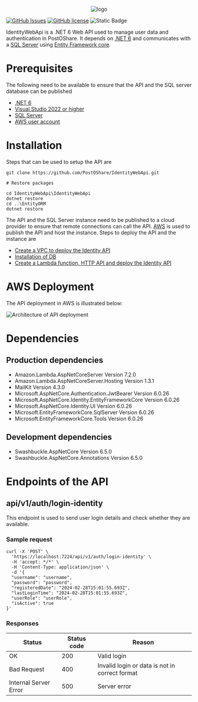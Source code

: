 <p align="center"><img src="https://github.com/PostOShare/IdentityWebApi/assets/17848426/b2a55da5-dc7f-4b33-9de6-e6d0c641a752" alt="logo"></p>

[![GitHub Issues](https://img.shields.io/github/issues/PostOShare/IdentityWebApi.svg)](https://github.com/PostOShare/IdentityWebApi/issues)
[![GitHub license](https://img.shields.io/github/license/PostOShare/IdentityWebApi)](https://github.com/PostOShare/IdentityWebApi/blob/master/LICENSE)
![Static Badge](https://img.shields.io/badge/.net-6)

IdentityWebApi is a .NET 6 Web API used to manage user data and authentication in PostOShare. It depends on [.NET 6](https://dotnet.microsoft.com/en-us/) and communicates with a [SQL Server](https://www.microsoft.com/en-us/sql-server/sql-server-2022) using [Entity Framework core](https://learn.microsoft.com/en-us/ef/core/).

# Prerequisites

The following need to be available to ensure that the API and the SQL server database can be published

- [.NET 6](https://dotnet.microsoft.com/en-us/)
- [Visual Studio 2022 or higher](https://visualstudio.microsoft.com/downloads/)
- [SQL Server](https://www.microsoft.com/en-us/sql-server/sql-server-2022)
- [AWS user account](https://aws.amazon.com/)
  
# Installation

Steps that can be used to setup the API are

```
git clone https://github.com/PostOShare/IdentityWebApi.git

# Restore packages

cd IdentityWebApi\IdentityWebApi
dotnet restore
cd ..\EntityORM
dotnet restore
```

The API and the SQL Server instance need to be published to a cloud provider to ensure that remote connections can call the API. [AWS](https://aws.amazon.com/) is used to publish the API and host the instance. Steps to deploy the API and the instance are

- [Create a VPC to deploy the Identity API](https://github.com/PostOShare/IdentityWebApi/wiki/Create-a-VPC-to-deploy-the-Identity-API)
- [Installation of DB](https://github.com/PostOShare/IdentityWebApi/wiki/Installation-of-DB)
- [Create a Lambda function, HTTP API and deploy the Identity API](https://github.com/PostOShare/IdentityWebApi/wiki/Create-a-Lambda-function,-HTTP-API-and-deploy-the-Identity-API)

# AWS Deployment

The API deployment in AWS is illustrated below:

![Architecture of API deployment](https://github.com/PostOShare/IdentityWebApi/assets/17848426/79c4a4f6-56be-4b6b-9ad1-c18bcb527202)

# Dependencies

## Production dependencies

-  Amazon.Lambda.AspNetCoreServer Version 7.2.0 
-  Amazon.Lambda.AspNetCoreServer.Hosting Version 1.3.1 
-  MailKit Version 4.3.0 
-  Microsoft.AspNetCore.Authentication.JwtBearer Version 6.0.26 
-  Microsoft.AspNetCore.Identity.EntityFrameworkCore Version 6.0.26 
-  Microsoft.AspNetCore.Identity.UI Version 6.0.26 
-  Microsoft.EntityFrameworkCore.SqlServer Version 6.0.26 
-  Microsoft.EntityFrameworkCore.Tools Version 6.0.26

## Development dependencies

- Swashbuckle.AspNetCore Version 6.5.0
- Swashbuckle.AspNetCore.Annotations Version 6.5.0

# Endpoints of the API

## api/v1/auth/login-identity

This endpoint is used to send user login details and check whether they are available.

### Sample request

```
curl -X 'POST' \
  'https://localhost:7224/api/v1/auth/login-identity' \
  -H 'accept: */*' \
  -H 'Content-Type: application/json' \
  -d '{
  "username": "username",
  "password": "password",
  "registeredDate": "2024-02-28T15:01:55.693Z",
  "lastLoginTime": "2024-02-28T15:01:55.693Z",
  "userRole": "userRole",
  "isActive": true
}'
```

### Responses

| Status              | Status code | Reason                                        |
| -----------------   | ----------- | --------------------------------------------- |
|OK                    | 200        | Valid login                                   |
|Bad Request           | 400        | Invalid login or data is not in correct format|
|Internal Server Error | 500        | Server error                                  |

